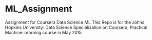 # ML_Assignment
Assignment for Coursera Data Science ML
This Repo is for the Johns Hopkins University: Data Science Specialization on Coursera, Practical Machine Learning
course in May 2015.
